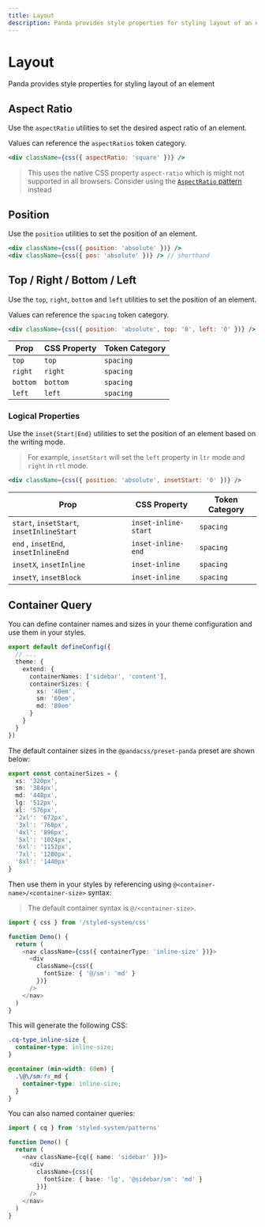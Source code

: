 ```yaml
---
title: Layout
description: Panda provides style properties for styling layout of an element
---
```


# Layout

Panda provides style properties for styling layout of an element

## Aspect Ratio

Use the `aspectRatio` utilities to set the desired aspect ratio of an element.

Values can reference the `aspectRatios` token category.

```jsx
<div className={css({ aspectRatio: 'square' })} />
```

> This uses the native CSS property `aspect-ratio` which is might not supported in all browsers. Consider using the [`AspectRatio` pattern](/docs/concepts/patterns#aspect-ratio) instead

## Position

Use the `position` utilities to set the position of an element.

```jsx
<div className={css({ position: 'absolute' })} />
<div className={css({ pos: 'absolute' })} /> // shorthand
```

## Top / Right / Bottom / Left

Use the `top`, `right`, `bottom` and `left` utilities to set the position of an element.

Values can reference the `spacing` token category.

```jsx
<div className={css({ position: 'absolute', top: '0', left: '0' })} />
```

| Prop     | CSS Property | Token Category |
| -------- | ------------ | -------------- |
| `top`    | `top`        | `spacing`      |
| `right`  | `right`      | `spacing`      |
| `bottom` | `bottom`     | `spacing`      |
| `left`   | `left`       | `spacing`      |

### Logical Properties

Use the `inset{Start|End}` utilities to set the position of an element based on the writing mode.

> For example, `insetStart` will set the `left` property in `ltr` mode and `right` in `rtl` mode.

```jsx
<div className={css({ position: 'absolute', insetStart: '0' })} />
```

| Prop                                      | CSS Property         | Token Category |
| ----------------------------------------- | -------------------- | -------------- |
| `start`, `insetStart`, `insetInlineStart` | `inset-inline-start` | `spacing`      |
| `end` , `insetEnd`, `insetInlineEnd`      | `inset-inline-end`   | `spacing`      |
| `insetX`, `insetInline`                   | `inset-inline`       | `spacing`      |
| `insetY`, `insetBlock`                    | `inset-inline`       | `spacing`      |

## Container Query

You can define container names and sizes in your theme configuration and use them in your styles.

```ts
export default defineConfig({
  // ...
  theme: {
    extend: {
      containerNames: ['sidebar', 'content'],
      containerSizes: {
        xs: '40em',
        sm: '60em',
        md: '80em'
      }
    }
  }
})
```

The default container sizes in the `@pandacss/preset-panda` preset are shown below:

```ts
export const containerSizes = {
  xs: '320px',
  sm: '384px',
  md: '448px',
  lg: '512px',
  xl: '576px',
  '2xl': '672px',
  '3xl': '768px',
  '4xl': '896px',
  '5xl': '1024px',
  '6xl': '1152px',
  '7xl': '1280px',
  '8xl': '1440px'
}
```

Then use them in your styles by referencing using `@<container-name>/<container-size>` syntax:

> The default container syntax is `@/<container-size>`.

```ts
import { css } from '/styled-system/css'

function Demo() {
  return (
    <nav className={css({ containerType: 'inline-size' })}>
      <div
        className={css({
          fontSize: { '@/sm': 'md' }
        })}
      />
    </nav>
  )
}
```

This will generate the following CSS:

```css
.cq-type_inline-size {
  container-type: inline-size;
}

@container (min-width: 60em) {
  .\@\/sm:fs_md {
    container-type: inline-size;
  }
}
```

You can also named container queries:

```ts
import { cq } from 'styled-system/patterns'

function Demo() {
  return (
    <nav className={cq({ name: 'sidebar' })}>
      <div
        className={css({
          fontSize: { base: 'lg', '@sidebar/sm': 'md' }
        })}
      />
    </nav>
  )
}
```
